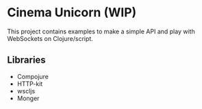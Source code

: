 # Cinema Unicorn (WIP)

This project contains examples to make a simple API and play with WebSockets on Clojure/script.

## Libraries

* Compojure
* HTTP-kit
* wscljs
* Monger
